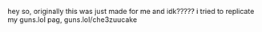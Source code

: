 hey so, originally this was just made for me and idk????? i tried to replicate my guns.lol pag, guns.lol/che3zuucake
